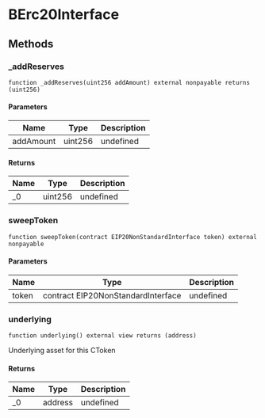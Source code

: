 # BErc20Interface









## Methods

### _addReserves

```solidity
function _addReserves(uint256 addAmount) external nonpayable returns (uint256)
```





#### Parameters

| Name | Type | Description |
|---|---|---|
| addAmount | uint256 | undefined |

#### Returns

| Name | Type | Description |
|---|---|---|
| _0 | uint256 | undefined |

### sweepToken

```solidity
function sweepToken(contract EIP20NonStandardInterface token) external nonpayable
```





#### Parameters

| Name | Type | Description |
|---|---|---|
| token | contract EIP20NonStandardInterface | undefined |

### underlying

```solidity
function underlying() external view returns (address)
```

Underlying asset for this CToken




#### Returns

| Name | Type | Description |
|---|---|---|
| _0 | address | undefined |




